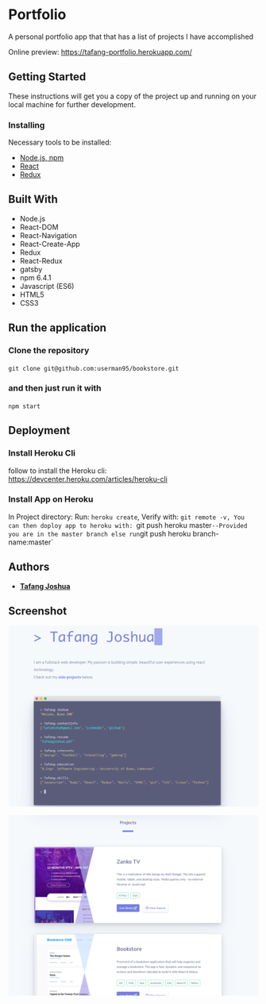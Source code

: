 # Portfolio

A personal portfolio app that that has a list of projects I have accomplished

Online preview: https://tafang-portfolio.herokuapp.com/

## Getting Started

These instructions will get you a copy of the project up and running on your local machine for further development.

### Installing

Necessary tools to be installed: 
* [Node.js, npm](https://www.npmjs.com/get-npm)
* [React](https://www.codecademy.com/articles/react-setup-i)
* [Redux](https://redux.js.org/introduction/installation)

## Built With

* Node.js
* React-DOM
* React-Navigation
* React-Create-App
* Redux
* React-Redux
* gatsby
* npm 6.4.1
* Javascript (ES6)
* HTML5
* CSS3

## Run the application
### Clone the repository
`git clone git@github.com:userman95/bookstore.git`
### and then just run it with 
`npm start`

## Deployment

### Install Heroku Cli

follow to install the Heroku cli: https://devcenter.heroku.com/articles/heroku-cli

### Install App on Heroku

In Project directory:
Run: `heroku create`,
Verify with: `git remote -v,
You can then doploy app to heroku with: `git push heroku master` --Provided you are in the master branch else run
`git push heroku branch-name:master`

## Authors

* **[Tafang Joshua](https://github.com/tafodinho)**

## Screenshot

![screenshot1](https://github.com/tafodinho/my-portfolio/blob/dev/public/Screenshot%20from%202019-11-10%2016-45-27.png)

![screenshot2](https://github.com/tafodinho/my-portfolio/blob/dev/public/Screenshot%20from%202019-11-10%2016-45-44.png)
